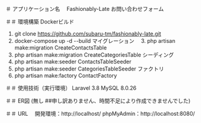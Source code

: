 ＃   アプリケーション名
　Fashionably-Late お問い合わせフォーム

＃＃ 環境構築
 Dockerビルド
  1. git clone https://github.com/subaru-tm/fashionably-late.git
  2. docker-compose up -d --build
 マイグレーション
　3. php artisan make:migration CreateContactsTable
  4. php artisan make:migration CreateCategoriesTable
 シーディング
  5. php artisan make:seeder ContactsTableSeeder
  6. php artisan make:seeder CategoriesTableSeeder
 ファクトリ
  7. php artisan make:factory ContactFactory

＃＃ 使用技術（実行環境）
 Laravel 3.8
 MySQL 8.0.26

＃＃ ER図
 (無し ##申し訳ありません、時間不足により作成できませんでした)

＃＃ URL
　開発環境：http://localhost/
  phpMyAdmin：http://localhost:8080/
